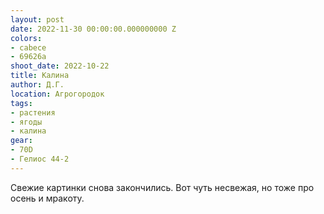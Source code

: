 ```yaml
---
layout: post
date: 2022-11-30 00:00:00.000000000 Z
colors:
- cabece
- 69626a
shoot_date: 2022-10-22
title: Калина
author: Д.Г.
location: Агрогородок
tags:
- растения
- ягоды
- калина
gear:
- 70D
- Гелиос 44-2
---
```

Свежие картинки снова закончились. Вот чуть несвежая, но тоже про осень и мракоту.

